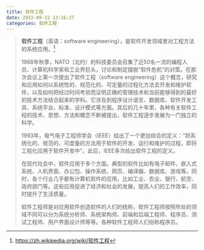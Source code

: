 ```yaml
---
title: 软件工程
date: 2022-09-22 13:16:27
categories: 软件工程
---
```


> **软件工程**（英语：software engineering），是软件开发领域里对工程方法的系统应用。[^1]
>
> 1968年秋季，NATO（北约）的科技委员会召集了近50名一流的编程人员、计算机科学家和工业界巨头，讨论和制定摆脱“软件危机”的对策。在那次会议上第一次提出了软件工程（software engineering）这个概念，研究和应用如何以系统性的、规范化的、可定量的过程化方法去开发和维护软件，以及如何把经过时间考验而证明正确的管理技术和当前能够得到的最好的技术方法结合起来的学科。它涉及到程序设计语言、数据库、软件开发工具、系统平台、标准、设计模式等方面。其后的几十年里，各种有关软件工程的技术、思想、方法和概念不断被提出，软件工程逐步发展为一门独立的科学。
>
> 1993年，电气电子工程师学会（IEEE）给出了一个更加综合的定义：“将系统化的、规范的、可度量的方法用于软件的开发、运行和维护的过程，即将工程化应用于软件开发中”。此后，IEEE多次给出软件工程的定义。
>
> 在现代社会中，软件应用于多个方面。典型的软件比如有电子邮件、嵌入式系统、人机界面、办公包、操作系统、网页、编译器、数据库、游戏等。同时，各个行业几乎都有计算机软件的应用，比如工业、农业、银行、航空、政府部门等。这些应用促进了经济和社会的发展，提高人们的工作效率，同时提升了生活质量。
>
> 软件工程师是对应用软件创造软件的人们的统称，软件工程师按照所处的领域不同可以分为系统分析师、系统架构师、前端和后端工程师、程序员、测试工程师、用户界面设计师等等。各种软件工程师人们俗称程序员。

[^1]: <https://zh.wikipedia.org/wiki/软件工程>